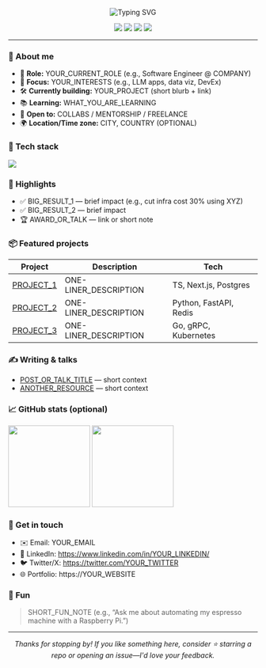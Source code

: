 <!-- Header / Hero -->
<p align="center">
  <img src="https://readme-typing-svg.demolab.com?font=Inter&weight=600&size=28&pause=1000&center=true&vCenter=true&width=650&lines=Hi%2C+I'm+Joaquín+Puente+%F0%9F%91%8B;FullStack_Developer" alt="Typing SVG" />
</p>

<p align="center">
  <!-- Badges (optional) -->
  <a href="https://YOUR_WEBSITE_OR_LINKTREE"><img src="https://img.shields.io/badge/Website-000?style=for-the-badge&logo=About.me&logoColor=white" /></a>
  <a href="mailto:YOUR_EMAIL"><img src="https://img.shields.io/badge/Email-0078D4?style=for-the-badge&logo=gmail&logoColor=white" /></a>
  <a href="https://www.linkedin.com/in/YOUR_LINKEDIN/"><img src="https://img.shields.io/badge/LinkedIn-0A66C2?style=for-the-badge&logo=linkedin&logoColor=white" /></a>
  <a href="https://twitter.com/YOUR_TWITTER"><img src="https://img.shields.io/badge/Twitter-111?style=for-the-badge&logo=x&logoColor=white" /></a>
  <!-- <img src="https://komarev.com/ghpvc/?username=YOURUSER&style=for-the-badge" alt="profile views" /> -->
</p>

---

### 👋 About me
- 🎯 **Role:** YOUR_CURRENT_ROLE (e.g., Software Engineer @ COMPANY)
- 🧠 **Focus:** YOUR_INTERESTS (e.g., LLM apps, data viz, DevEx)
- 🛠️ **Currently building:** YOUR_PROJECT (short blurb + link)
- 📚 **Learning:** WHAT_YOU_ARE_LEARNING
- 🤝 **Open to:** COLLABS / MENTORSHIP / FREELANCE
- 🌍 **Location/Time zone:** CITY, COUNTRY (OPTIONAL)

<!-- Skills / Stack -->
### 🧰 Tech stack
<!-- Use skillicons.dev to auto-render icons. Edit the list freely. -->
<p>
  <img src="https://skillicons.dev/icons?i=js,ts,python,go,java,react,nextjs,nodejs,express,vue,nuxt,html,css,tailwind,astro,redux,vitest,jest,postgres,mysql,sqlite,mongodb,redis,prisma,graphql,apollo,fastapi,django,flask,aws,gcp,azure,docker,kubernetes,terraform,linux,git,github,gitlab,figma&perline=12" />
</p>

<!-- Highlights -->
### 🚀 Highlights
- ✅ BIG_RESULT_1 — brief impact (e.g., cut infra cost 30% using XYZ)
- ✅ BIG_RESULT_2 — brief impact
- 🏆 AWARD_OR_TALK — link or short note

<!-- Projects -->
### 📦 Featured projects
<!-- Replace with your repos; keep 1–4. -->
| Project | Description | Tech |
|---|---|---|
| [PROJECT_1](https://github.com/YOURUSER/PROJECT_1) | ONE-LINER_DESCRIPTION | TS, Next.js, Postgres |
| [PROJECT_2](https://github.com/YOURUSER/PROJECT_2) | ONE-LINER_DESCRIPTION | Python, FastAPI, Redis |
| [PROJECT_3](https://github.com/YOURUSER/PROJECT_3) | ONE-LINER_DESCRIPTION | Go, gRPC, Kubernetes |

<!-- Optional: dynamic pinned cards (third-party). Uncomment if you want these. -->
<!--
<a href="https://github.com/YOURUSER/PROJECT_1">
  <img src="https://github-readme-stats.vercel.app/api/pin/?username=YOURUSER&repo=PROJECT_1" />
</a>
<a href="https://github.com/YOURUSER/PROJECT_2">
  <img src="https://github-readme-stats.vercel.app/api/pin/?username=YOURUSER&repo=PROJECT_2" />
</a>
-->

<!-- Writing / Talks -->
### ✍️ Writing & talks
- [POST_OR_TALK_TITLE](LINK) — short context
- [ANOTHER_RESOURCE](LINK) — short context

<!-- Activity widgets (optional third-party) -->
### 📈 GitHub stats (optional)
<!-- Remove if you prefer a cleaner profile. These are popular but third-party. -->
<p>
  <!-- Overall stats -->
  <img height="165" src="https://github-readme-stats.vercel.app/api?username=YOURUSER&show_icons=true&include_all_commits=true&count_private=true" />
  <!-- Top languages (by repo, not perfect) -->
  <img height="165" src="https://github-readme-stats.vercel.app/api/top-langs/?username=YOURUSER&layout=compact&langs_count=8" />
</p>
<!-- Streaks (optional) -->
<!-- <img src="https://streak-stats.demolab.com?user=YOURUSER" height="165" /> -->

<!-- Contact / CTA -->
### 🤙 Get in touch
- ✉️ Email: YOUR_EMAIL
- 💼 LinkedIn: https://www.linkedin.com/in/YOUR_LINKEDIN/
- 🐦 Twitter/X: https://twitter.com/YOUR_TWITTER
- 🌐 Portfolio: https://YOUR_WEBSITE

<!-- Fun / Personality (optional) -->
### 🎲 Fun
> SHORT_FUN_NOTE (e.g., “Ask me about automating my espresso machine with a Raspberry Pi.”)

---

<!-- Footer -->
<p align="center">
  <i>Thanks for stopping by! If you like something here, consider ⭐️ starring a repo or opening an issue—I'd love your feedback.</i>
</p>
